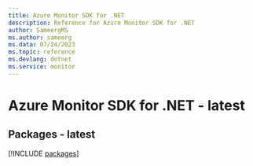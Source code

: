 ```yaml
---
title: Azure Monitor SDK for .NET
description: Reference for Azure Monitor SDK for .NET
author: SameergMS
ms.author: sameerg
ms.data: 07/24/2023
ms.topic: reference
ms.devlang: dotnet
ms.service: monitor
---
```

# Azure Monitor SDK for .NET - latest
## Packages - latest
[!INCLUDE [packages](monitor-index.md)]